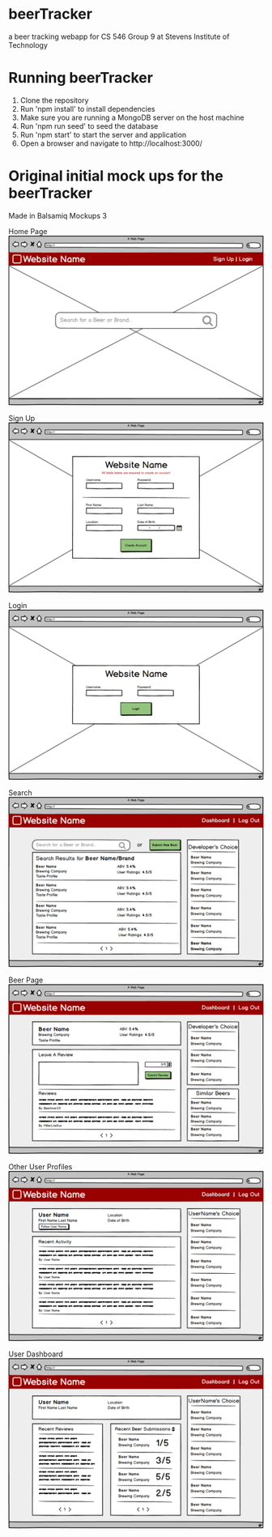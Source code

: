 # beerTracker
a beer tracking webapp for CS 546 Group 9 at Stevens Institute of Technology 

# Running beerTracker
1) Clone the repository
2) Run 'npm install' to install dependencies
3) Make sure you are running a MongoDB server on the host machine
4) Run 'npm run seed' to seed the database
5) Run 'npm start' to start the server and application
6) Open a browser and navigate to http://localhost:3000/

# Original initial mock ups for the beerTracker
Made in Balsamiq Mockups 3

Home Page
![Home Page](https://github.com/brettweiss2/beerTracker/blob/master/Mockups/Home%20Page.png)

Sign Up
![Sign Up](https://github.com/brettweiss2/beerTracker/blob/master/Mockups/Sign%20Up%20Page.png)

Login
![Login](https://github.com/brettweiss2/beerTracker/blob/master/Mockups/Login%20Page.png)

Search
![Search](https://github.com/brettweiss2/beerTracker/blob/master/Mockups/Search%20Page.png)

Beer Page
![Beer Page](https://github.com/brettweiss2/beerTracker/blob/master/Mockups/Beer%20Page.png)

Other User Profiles
![Other User](https://github.com/brettweiss2/beerTracker/blob/master/Mockups/Other%20User's%20Profile.png)

User Dashboard
![User Dashboard](https://github.com/brettweiss2/beerTracker/blob/master/Mockups/User%20Dashboard.png)
